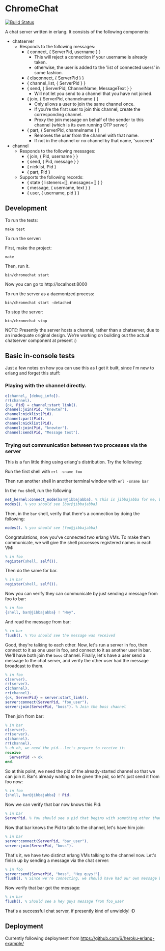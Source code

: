 # ChromeChat
[![Build Status](https://travis-ci.org/bosshack/chromechat.png?branch=master)](https://travis-ci.org/bosshack/chromechat)

A chat server written in erlang.  It consists of the following components:

- chatserver
    - Responds to the following messages:
        - { connect, { ServerPid, username } }
            - This will reject a connection if your username is already taken.
            - otherwise, the user is added to the 'list of connected users' in some fashion.
        - { disconnect, { ServerPid } }
        - { channel_list, { ServerPid } }
        - { send, { ServerPid, ChannelName, MessageText } }
            - Will not let you send to a channel that you have not joined.
        - { join, { ServerPid, channelname } }
            - Only allows a user to join the same channel once.
            - If you're the first user to join this channel, create the corresponding channel.
            - Proxy the join message on behalf of the sender to this channel (which is its own running OTP server)
         - { part, { ServerPid, channelname } }
            - Removes the user from the channel with that name.
            - If not in the channel or no channel by that name, 'succeed.'
- channel
    - Responds to the following messages:
        - { join, { Pid, username } }
        - { send, { Pid, message } }
        - { nicklist, Pid }
        - { part, Pid }
    - Supports the following records:
        - { state { listeners=[], messages=[] } }
        - { message, { username, text } }
        - { user, { username, pid } }

## Development

To run the tests:

```
make test
```

To run the server:

First, make the project:

```
make
```

Then, run it.

```
bin/chromechat start
```

Now you can go to http://localhost:8000

To run the server as a daemonized process:
```
bin/chromechat start -detached
```

To stop the server:
```
bin/chromechat stop
```

NOTE: Presently the server hosts a channel, rather than a chatserver, due to an
inadequate original design.  We're working on building out the actual chatserver
component at present :)

## Basic in-console tests

Just a few notes on how you can use this as I get it built, since I'm new to erlang and forget this stuff:

### Playing with the channel directly.

```erlang
c(channel, [debug_info]).
rr(channel).
{ok, Pid} = channel:start_link().
channel:join(Pid, "knewter").
channel:nicklist(Pid).
channel:part(Pid).
channel:nicklist(Pid).
channel:join(Pid, "knewter").
channel:send(Pid, "Message test").
```

### Trying out communication between two processes via the server

This is a fun little thing using erlang's distribution.  Try the following:

Run the first shell with `erl -sname foo`

Then run another shell in another terminal window with `erl -sname bar`

In the `foo` shell, run the following:

```erlang
net_kernel:connect_node(bar@jibbajabba). % This is jibbajabba for me, because it's my machine name
nodes(). % you should see [bar@jibbajabba]
```

Then, in the `bar` shell, verify that there's a connection by doing the following:

```erlang
nodes(). % you should see [foo@jibbajabba]
```

Congratulations, now you've connected two erlang VMs.  To make them communicate, we will give the shell processes registered names in each VM:

```erlang
% in foo
register(shell, self()).
```

Then do the same for bar.

```erlang
% in bar
register(shell, self()).
```

Now you can verify they can communicate by just sending a message from foo to bar:

```erlang
% in foo
{shell, bar@jibbajabba} ! "Hey".
```

And read the message from bar:

```erlang
% in bar
flush(). % You should see the message was received
```

Good, they're talking to each other.  Now, let's run a server in foo, then connect to it as one user in foo, and connect to it as another user in bar. We'll have both join the `boss` channel. Finally, let's have a user send a message to the chat server, and verify the other user had the message broadcast to them.

```erlang
% in foo
c(server).
rr(server).
c(channel).
rr(channel).
{ok, ServerPid} = server:start_link().
server:connect(ServerPid, "foo_user").
server:join(ServerPid, "boss"). % Join the boss channel
```

Then join from bar:

```erlang
% in bar
c(server).
rr(server).
c(channel).
rr(channel).
% uh oh, we need the pid...let's prepare to receive it:
receive
  ServerPid -> ok
end.
```

So at this point, we need the pid of the already-started channel so that we can join it.  Bar's already waiting to be given the pid, so let's just send it from foo now:

```erlang
% in foo
{shell, bar@jibbajabba} ! Pid.
```

Now we can verify that bar now knows this Pid:

```erlang
% in bar
ServerPid. % You should see a pid that begins with something other than 0 be printed out
```

Now that bar knows the Pid to talk to the channel, let's have him join:

```erlang
% in bar
server:connect(ServerPid, "bar_user").
server:join(ServerPid, "boss").
```

That's it, we have two distinct erlang VMs talking to the channel now.  Let's finish up by sending a message via the chat server:

```erlang
% in foo
server:send(ServerPid, "boss", "Hey guys!").
flush(). % Since we're connecting, we should have had our own message broadcast back to us.
```

Now verify that bar got the message:

```erlang
% in bar
flush(). % Should see a hey guys message from foo_user
```

That's a successful chat server, if presently kind of unwieldy! :D

## Deployment

Currently following deployment from https://github.com/6/heroku-erlang-example/

